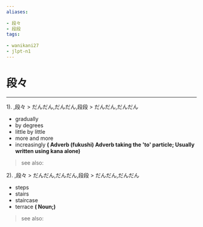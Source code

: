 ```yaml
---
aliases:
    
- 段々
- 段段
tags:
    
- wanikani27
- jlpt-n1
---
```


# 段々
---
1).
,段々 > だんだん,だんだん,段段 > だんだん,だんだん

- gradually
- by degrees
- little by little
- more and more
- increasingly
**( Adverb (fukushi) Adverb taking the 'to' particle; Usually written using kana alone)**
> see also: 
            
2).
,段々 > だんだん,だんだん,段段 > だんだん,だんだん

- steps
- stairs
- staircase
- terrace
**( Noun;)**
> see also: 
            
